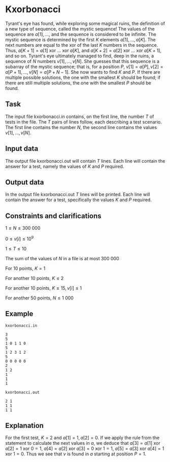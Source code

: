 # Kxorbonacci

Tyrant's eye has found, while exploring some magical ruins, the definition of a new type of sequence, called the mystic sequence! The values of the sequence are $a[1],\dots$, and the sequence is considered to be infinite. The mystic sequence is determined by the first $K$ elements $a[1], \dots, a[K]$. The next numbers are equal to the xor of the last $K$ numbers in the sequence. Thus, $a[K+1] = a[1] \text{ xor } \dots \text{ xor } a[K]$, and $a[K+2] = a[2] \text{ xor } \dots \text{ xor } a[K+1]$, and so on. Tyrant's eye ultimately managed to find, deep in the ruins, a sequence of $N$ numbers $v[1], \dots, v[N]$. She guesses that this sequence is a subarray of the mystic sequence; that is, for a position $P$, $v[1] = a[P], v[2] = a[P+1], \dots, v[N] = a[P+N-1]$. She now wants to find $K$ and $P$. If there are multiple possible solutions, the one with the smallest $K$ should be found; if there are still multiple solutions, the one with the smallest $P$ should be found. 

## Task

The input file kxorbonacci.in contains, on the first line, the number $T$ of tests in the file. The $T$ pairs of lines follow, each describing a test scenario. The first line contains the number $N$, the second line contains the values $v[1], \dots, v[N]$. 

## Input data

The output file kxorbonacci.out will contain $T$ lines. Each line will contain the answer for a test, namely the values of $K$ and $P$ required. 

## Output data

In the output file kxorbonacci.out $T$ lines will be printed. Each line will contain the answer for a test, specifically the values $K$ and $P$ required.

## Constraints and clarifications

$1 \leq N \leq 300\ 000$

$0 \leq v[i] \leq 10^9$

$1 \leq T \leq 10$

The sum of the values of $N$ in a file is at most $300\ 000$

For 10 points, $K = 1$

For another 10 points, $K \leq 2$

For another 10 points, $K \leq 15, v[i] \leq 1$

For another 50 points, $N \leq 1\ 000$

## Example

`kxorbonacci.in`

```
3
5
1 0 1 1 0
5
1 2 3 1 2
5
0 0 0 0 0
2
1 2
1
1
1
```

`kxorbonacci.out`

```
2 1
1 1
1 1
```

## Explanation

For the first test, $K = 2$ and $a[1] = 1, a[2] = 0$. If we apply the rule from the statement to calculate the next values in $a$, we deduce that $a[3] = a[1] \text{ xor } a[2] = 1 \text{ xor } 0 = 1$, $a[4] = a[2] \text{ xor } a[3] = 0 \text{ xor } 1 = 1$, $a[5] = a[3] \text{ xor } a[4] = 1 \text{ xor } 1 = 0$. Thus we see that $v$ is found in $a$ starting at position $P = 1$.